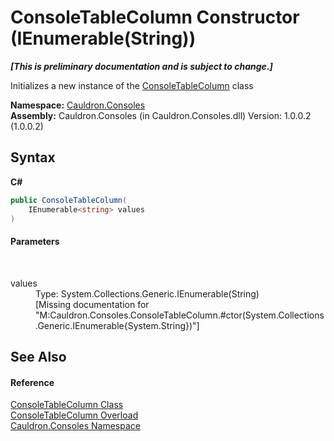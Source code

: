 # ConsoleTableColumn Constructor (IEnumerable(String))
 _**\[This is preliminary documentation and is subject to change.\]**_

Initializes a new instance of the <a href="T_Cauldron_Consoles_ConsoleTableColumn">ConsoleTableColumn</a> class

**Namespace:**&nbsp;<a href="N_Cauldron_Consoles">Cauldron.Consoles</a><br />**Assembly:**&nbsp;Cauldron.Consoles (in Cauldron.Consoles.dll) Version: 1.0.0.2 (1.0.0.2)

## Syntax

**C#**<br />
``` C#
public ConsoleTableColumn(
	IEnumerable<string> values
)
```


#### Parameters
&nbsp;<dl><dt>values</dt><dd>Type: System.Collections.Generic.IEnumerable(String)<br />\[Missing <param name="values"/> documentation for "M:Cauldron.Consoles.ConsoleTableColumn.#ctor(System.Collections.Generic.IEnumerable{System.String})"\]</dd></dl>

## See Also


#### Reference
<a href="T_Cauldron_Consoles_ConsoleTableColumn">ConsoleTableColumn Class</a><br /><a href="Overload_Cauldron_Consoles_ConsoleTableColumn__ctor">ConsoleTableColumn Overload</a><br /><a href="N_Cauldron_Consoles">Cauldron.Consoles Namespace</a><br />